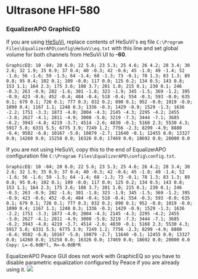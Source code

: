 # Ultrasone HFI-580
### EqualizerAPO GraphicEQ
If you are using [HeSuVi](https://sourceforge.net/projects/hesuvi/), replace contents of HeSuVi's eq file `C:\Program Files\EqualizerAPO\config\HeSuVi\eq.txt` with this line and set global volume for both channels from HeSuVi UI to **-60**.
```
GraphicEQ: 10 -84; 20 6.0; 22 5.6; 23 5.3; 25 4.6; 26 4.2; 28 3.4; 30 2.6; 32 1.9; 35 0.9; 37 0.4; 40 -0.3; 42 -0.6; 45 -1.0; 49 -1.4; 52 -1.6; 56 -1.6; 59 -1.5; 64 -1.4; 68 -1.3; 73 -0.1; 78 1.3; 83 1.3; 89 0.8; 95 0.4; 102 0.1; 109 -0.0; 117 0.0; 125 0.2; 134 0.5; 143 0.8; 153 1.1; 164 2.3; 175 3.6; 188 3.7; 201 1.0; 215 0.1; 230 0.1; 246 -0.3; 263 -0.9; 282 -1.6; 301 -1.8; 323 -1.9; 345 -1.5; 369 -1.2; 395 -0.9; 423 -0.6; 452 -0.4; 484 -0.4; 518 -0.4; 554 -0.3; 593 -0.0; 635 0.1; 679 0.1; 726 0.1; 777 0.3; 832 0.2; 890 0.1; 952 -0.0; 1019 -0.0; 1090 0.4; 1167 1.1; 1248 0.3; 1336 -0.3; 1429 -0.9; 1529 -1.3; 1636 -2.2; 1751 -3.3; 1873 -4.0; 2004 -4.3; 2145 -4.3; 2295 -4.2; 2455 -3.8; 2627 -4.1; 2811 -4.9; 3008 -5.8; 3219 -7.3; 3444 -7.1; 3685 -6.2; 3943 -4.8; 4219 -3.7; 4514 -2.6; 4830 -0.1; 5168 2.3; 5530 4.3; 5917 5.8; 6331 5.5; 6775 3.9; 7249 1.2; 7756 -2.3; 8299 -4.9; 8880 -6.4; 9502 -6.8; 10167 -5.8; 10879 -2.7; 11640 -0.1; 12455 0.0; 13327 0.0; 14260 0.0; 15258 0.0; 16326 0.0; 17469 0.0; 18692 0.0; 20000 0.0
```
If you are not using HeSuVi, copy this to the end of EqualizerAPO configuration file `C:\Program Files\EqualizerAPO\config\config.txt`.
```
GraphicEQ: 10 -84; 20 6.0; 22 5.6; 23 5.3; 25 4.6; 26 4.2; 28 3.4; 30 2.6; 32 1.9; 35 0.9; 37 0.4; 40 -0.3; 42 -0.6; 45 -1.0; 49 -1.4; 52 -1.6; 56 -1.6; 59 -1.5; 64 -1.4; 68 -1.3; 73 -0.1; 78 1.3; 83 1.3; 89 0.8; 95 0.4; 102 0.1; 109 -0.0; 117 0.0; 125 0.2; 134 0.5; 143 0.8; 153 1.1; 164 2.3; 175 3.6; 188 3.7; 201 1.0; 215 0.1; 230 0.1; 246 -0.3; 263 -0.9; 282 -1.6; 301 -1.8; 323 -1.9; 345 -1.5; 369 -1.2; 395 -0.9; 423 -0.6; 452 -0.4; 484 -0.4; 518 -0.4; 554 -0.3; 593 -0.0; 635 0.1; 679 0.1; 726 0.1; 777 0.3; 832 0.2; 890 0.1; 952 -0.0; 1019 -0.0; 1090 0.4; 1167 1.1; 1248 0.3; 1336 -0.3; 1429 -0.9; 1529 -1.3; 1636 -2.2; 1751 -3.3; 1873 -4.0; 2004 -4.3; 2145 -4.3; 2295 -4.2; 2455 -3.8; 2627 -4.1; 2811 -4.9; 3008 -5.8; 3219 -7.3; 3444 -7.1; 3685 -6.2; 3943 -4.8; 4219 -3.7; 4514 -2.6; 4830 -0.1; 5168 2.3; 5530 4.3; 5917 5.8; 6331 5.5; 6775 3.9; 7249 1.2; 7756 -2.3; 8299 -4.9; 8880 -6.4; 9502 -6.8; 10167 -5.8; 10879 -2.7; 11640 -0.1; 12455 0.0; 13327 0.0; 14260 0.0; 15258 0.0; 16326 0.0; 17469 0.0; 18692 0.0; 20000 0.0
Copy: L=-6.0dB*l, R=-6.0dB*R
```
EqualizerAPO Peace GUI does not work with GraphicEQ so you have to disable parametric equalization configured by Peace if you are already using it.
![](https://raw.githubusercontent.com/jaakkopasanen/AutoEq/master/results/SBAF-Serious/headphoncecom/onear/Ultrasone%20HFI-580/Ultrasone%20HFI-580.png)
